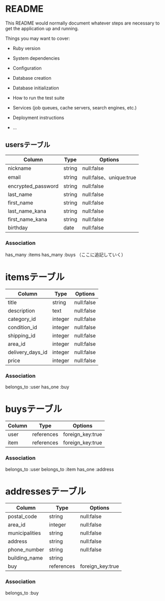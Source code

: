 # README

This README would normally document whatever steps are necessary to get the
application up and running.

Things you may want to cover:

* Ruby version

* System dependencies

* Configuration

* Database creation

* Database initialization

* How to run the test suite

* Services (job queues, cache servers, search engines, etc.)

* Deployment instructions

* ...

## usersテーブル 

|Column|Type|Options|
| ------ | ---------- | ------------------------------ |
|nickname|string|null:false|
|email|string|null:false、unique:true|
|encrypted_password|string|null:false|
|last_name|string|null:false|
|first_name|string|null:false|
|last_name_kana|string|null:false|
|first_name_kana|string|null:false|
|birthday|date|null:false|
### Association
has_many :items
has_many :buys
（ここに追記していく）

# itemsテーブル 
|Column|Type|Options|
| ------ | ---------- | ------------------------------ |
|title|string|null:false|
|description|text|null:false|
|category_id|integer|null:false|
|condition_id|integer|null:false|
|shipping_id|integer|null:false|
|area_id|integer|null:false|
|delivery_days_id|integer|null:false|
|price|integer|null:false|
### Association
belongs_to :user
has_one :buy

# buysテーブル 
|Column|Type|Options|
| ------ | ---------- | ------------------------------ |
|user|references|foreign_key:true|
|item|references|foreign_key:true|
### Association
belongs_to :user
belongs_to :item
has_one :address

# addressesテーブル 
|Column|Type|Options|
| ------ | ----------- | ------------------------------ |
|postal_code|string|null:false|
|area_id|integer|null:false|
|municipalities|string|null:false|
|address|string|null:false|
|phone_number|string|null:false|
|building_name|string||
|buy|references|foreign_key:true|

### Association
belongs_to :buy